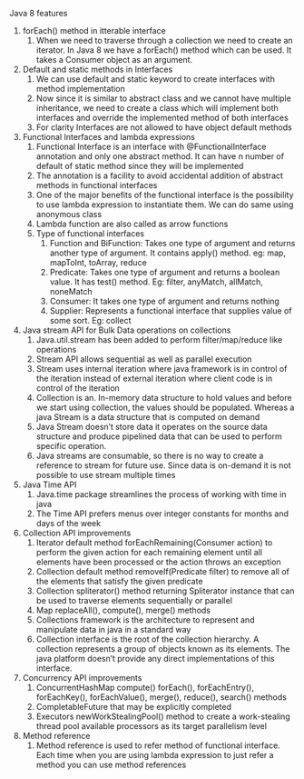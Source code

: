 Java 8 features


1. forEach() method in itterable interface
    1. When we need to traverse through a collection we need to create an iterator. In Java 8 we have a forEach() method which can be used. It takes a Consumer object as an argument. 
2. Default and static methods in Interfaces
    1. We can use default  and static keyword to create interfaces with method implementation
    2.  Now since it is similar to abstract class and we cannot have multiple inheritance, we need to create a class which will implement both interfaces and override the implemented method of both interfaces
    3. For clarity Interfaces are not allowed to have object default methods
3. Functional Interfaces and lambda expressions
    1. Functional Interface is an interface with @FunctionalInterface annotation and only one abstract method. It can have n number of default of static method since they will be implemented
    2. The annotation is a facility to avoid accidental addition of abstract methods in functional interfaces
    3. One of the major benefits of the functional interface is the possibility to use lambda expression to instantiate them. We can do same using anonymous class
    4. Lambda function are also called as arrow functions
    5. Type of functional interfaces
        1. Function and BiFunction: Takes one type of argument and returns another type of argument. It contains apply() method. eg: map, mapToInt, toArray, reduce
        2. Predicate: Takes one type of argument and returns a boolean value. It has test() method. Eg: filter, anyMatch, allMatch, noneMatch
        3. Consumer: It takes one type of argument and returns nothing
        4. Supplier: Represents a functional interface that supplies value of some sort. Eg: collect 
4. Java stream API for Bulk Data operations on collections
    1. Java.util.stream has been added to perform filter/map/reduce like operations
    2. Stream API allows sequential as well as parallel execution
    3. Stream uses internal iteration where java framework is in control of the iteration instead of external iteration where client code is in control of the iteration
    4. Collection is an. In-memory data structure to hold values and before we start using collection, the values should be populated. Whereas a java Stream is a data structure that is computed on demand
    5. Java Stream doesn’t store data it operates on the source data structure and produce pipelined data that can be used to perform specific operation.
    6. Java streams are consumable, so there is no way to create a reference to stream for future use. Since data is on-demand it is not possible to use stream multiple times
5. Java Time API
    1. Java.time package streamlines the process of working with time in java
    2. The Time API prefers menus over integer constants for months and days of the week
6. Collection API improvements
    1. Iterator default method forEachRemaining(Consumer action) to perform the given action for each remaining element until all elements have been processed or the action throws an exception
    2. Collection default method removeIf(Predicate filter) to remove all of the elements that satisfy the given predicate
    3. Collection spliterator() method returning Spliterator instance that can be used to traverse elements sequentially or parallel
    4. Map replaceAll(), compute(), merge() methods
    5. Collections framework is the architecture to represent and manipulate data in java in a standard way
    6. Collection interface is the root of the collection hierarchy. A collection represents a group of objects known as its elements. The java platform doesn’t provide any direct implementations of this interface.
7. Concurrency API improvements
    1. ConcurrentHashMap compute() forEach(), forEachEntry(), forEachKey(), forEachValue(), merge(), reduce(), search() methods
    2. CompletableFuture that may be explicitly completed
    3. Executors newWorkStealingPool() method to create a work-stealing thread pool available processors as its target parallelism level
8. Method reference
    1. Method reference is used to refer method of functional interface. Each time when you are using lambda expression to just refer a method you can use method references
